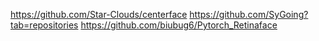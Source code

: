 https://github.com/Star-Clouds/centerface
https://github.com/SyGoing?tab=repositories
https://github.com/biubug6/Pytorch_Retinaface